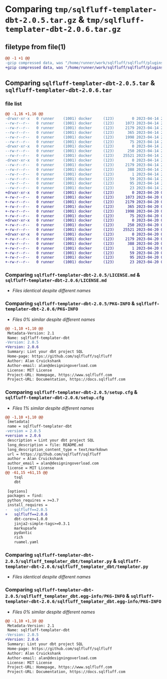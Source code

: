 # Comparing `tmp/sqlfluff-templater-dbt-2.0.5.tar.gz` & `tmp/sqlfluff-templater-dbt-2.0.6.tar.gz`

## filetype from file(1)

```diff
@@ -1 +1 @@
-gzip compressed data, was "/home/runner/work/sqlfluff/sqlfluff/plugins/sqlfluff-templater-dbt/dist/.tmp-s0mhfg41/sqlfluff-templater-dbt-2.0.5.tar", last modified: Fri Apr 14 21:23:17 2023, max compression
+gzip compressed data, was "/home/runner/work/sqlfluff/sqlfluff/plugins/sqlfluff-templater-dbt/dist/.tmp-attlo2a2/sqlfluff-templater-dbt-2.0.6.tar", last modified: Thu Apr 20 09:29:22 2023, max compression
```

## Comparing `sqlfluff-templater-dbt-2.0.5.tar` & `sqlfluff-templater-dbt-2.0.6.tar`

### file list

```diff
@@ -1,16 +1,16 @@
-drwxr-xr-x   0 runner    (1001) docker     (123)        0 2023-04-14 21:23:17.000000 sqlfluff-templater-dbt-2.0.5/
--rw-r--r--   0 runner    (1001) docker     (123)     1073 2023-04-14 21:23:02.000000 sqlfluff-templater-dbt-2.0.5/LICENSE.md
--rw-r--r--   0 runner    (1001) docker     (123)     2179 2023-04-14 21:23:17.000000 sqlfluff-templater-dbt-2.0.5/PKG-INFO
--rw-r--r--   0 runner    (1001) docker     (123)      365 2023-04-14 21:23:02.000000 sqlfluff-templater-dbt-2.0.5/README.md
--rw-r--r--   0 runner    (1001) docker     (123)     1998 2023-04-14 21:23:17.000000 sqlfluff-templater-dbt-2.0.5/setup.cfg
--rw-r--r--   0 runner    (1001) docker     (123)       75 2023-04-14 21:23:02.000000 sqlfluff-templater-dbt-2.0.5/setup.py
-drwxr-xr-x   0 runner    (1001) docker     (123)        0 2023-04-14 21:23:17.000000 sqlfluff-templater-dbt-2.0.5/sqlfluff_templater_dbt/
--rw-r--r--   0 runner    (1001) docker     (123)      250 2023-04-14 21:23:02.000000 sqlfluff-templater-dbt-2.0.5/sqlfluff_templater_dbt/__init__.py
--rw-r--r--   0 runner    (1001) docker     (123)    25521 2023-04-14 21:23:02.000000 sqlfluff-templater-dbt-2.0.5/sqlfluff_templater_dbt/templater.py
-drwxr-xr-x   0 runner    (1001) docker     (123)        0 2023-04-14 21:23:17.000000 sqlfluff-templater-dbt-2.0.5/sqlfluff_templater_dbt.egg-info/
--rw-r--r--   0 runner    (1001) docker     (123)     2179 2023-04-14 21:23:17.000000 sqlfluff-templater-dbt-2.0.5/sqlfluff_templater_dbt.egg-info/PKG-INFO
--rw-r--r--   0 runner    (1001) docker     (123)      388 2023-04-14 21:23:17.000000 sqlfluff-templater-dbt-2.0.5/sqlfluff_templater_dbt.egg-info/SOURCES.txt
--rw-r--r--   0 runner    (1001) docker     (123)        1 2023-04-14 21:23:17.000000 sqlfluff-templater-dbt-2.0.5/sqlfluff_templater_dbt.egg-info/dependency_links.txt
--rw-r--r--   0 runner    (1001) docker     (123)       59 2023-04-14 21:23:17.000000 sqlfluff-templater-dbt-2.0.5/sqlfluff_templater_dbt.egg-info/entry_points.txt
--rw-r--r--   0 runner    (1001) docker     (123)       95 2023-04-14 21:23:17.000000 sqlfluff-templater-dbt-2.0.5/sqlfluff_templater_dbt.egg-info/requires.txt
--rw-r--r--   0 runner    (1001) docker     (123)       23 2023-04-14 21:23:17.000000 sqlfluff-templater-dbt-2.0.5/sqlfluff_templater_dbt.egg-info/top_level.txt
+drwxr-xr-x   0 runner    (1001) docker     (123)        0 2023-04-20 09:29:22.000000 sqlfluff-templater-dbt-2.0.6/
+-rw-r--r--   0 runner    (1001) docker     (123)     1073 2023-04-20 09:29:02.000000 sqlfluff-templater-dbt-2.0.6/LICENSE.md
+-rw-r--r--   0 runner    (1001) docker     (123)     2179 2023-04-20 09:29:22.000000 sqlfluff-templater-dbt-2.0.6/PKG-INFO
+-rw-r--r--   0 runner    (1001) docker     (123)      365 2023-04-20 09:29:02.000000 sqlfluff-templater-dbt-2.0.6/README.md
+-rw-r--r--   0 runner    (1001) docker     (123)     1998 2023-04-20 09:29:22.000000 sqlfluff-templater-dbt-2.0.6/setup.cfg
+-rw-r--r--   0 runner    (1001) docker     (123)       75 2023-04-20 09:29:02.000000 sqlfluff-templater-dbt-2.0.6/setup.py
+drwxr-xr-x   0 runner    (1001) docker     (123)        0 2023-04-20 09:29:22.000000 sqlfluff-templater-dbt-2.0.6/sqlfluff_templater_dbt/
+-rw-r--r--   0 runner    (1001) docker     (123)      250 2023-04-20 09:29:02.000000 sqlfluff-templater-dbt-2.0.6/sqlfluff_templater_dbt/__init__.py
+-rw-r--r--   0 runner    (1001) docker     (123)    25521 2023-04-20 09:29:02.000000 sqlfluff-templater-dbt-2.0.6/sqlfluff_templater_dbt/templater.py
+drwxr-xr-x   0 runner    (1001) docker     (123)        0 2023-04-20 09:29:22.000000 sqlfluff-templater-dbt-2.0.6/sqlfluff_templater_dbt.egg-info/
+-rw-r--r--   0 runner    (1001) docker     (123)     2179 2023-04-20 09:29:22.000000 sqlfluff-templater-dbt-2.0.6/sqlfluff_templater_dbt.egg-info/PKG-INFO
+-rw-r--r--   0 runner    (1001) docker     (123)      388 2023-04-20 09:29:22.000000 sqlfluff-templater-dbt-2.0.6/sqlfluff_templater_dbt.egg-info/SOURCES.txt
+-rw-r--r--   0 runner    (1001) docker     (123)        1 2023-04-20 09:29:22.000000 sqlfluff-templater-dbt-2.0.6/sqlfluff_templater_dbt.egg-info/dependency_links.txt
+-rw-r--r--   0 runner    (1001) docker     (123)       59 2023-04-20 09:29:22.000000 sqlfluff-templater-dbt-2.0.6/sqlfluff_templater_dbt.egg-info/entry_points.txt
+-rw-r--r--   0 runner    (1001) docker     (123)       95 2023-04-20 09:29:22.000000 sqlfluff-templater-dbt-2.0.6/sqlfluff_templater_dbt.egg-info/requires.txt
+-rw-r--r--   0 runner    (1001) docker     (123)       23 2023-04-20 09:29:22.000000 sqlfluff-templater-dbt-2.0.6/sqlfluff_templater_dbt.egg-info/top_level.txt
```

### Comparing `sqlfluff-templater-dbt-2.0.5/LICENSE.md` & `sqlfluff-templater-dbt-2.0.6/LICENSE.md`

 * *Files identical despite different names*

### Comparing `sqlfluff-templater-dbt-2.0.5/PKG-INFO` & `sqlfluff-templater-dbt-2.0.6/PKG-INFO`

 * *Files 0% similar despite different names*

```diff
@@ -1,10 +1,10 @@
 Metadata-Version: 2.1
 Name: sqlfluff-templater-dbt
-Version: 2.0.5
+Version: 2.0.6
 Summary: Lint your dbt project SQL
 Home-page: https://github.com/sqlfluff/sqlfluff
 Author: Alan Cruickshank
 Author-email: alan@designingoverload.com
 License: MIT License
 Project-URL: Homepage, https://www.sqlfluff.com
 Project-URL: Documentation, https://docs.sqlfluff.com
```

### Comparing `sqlfluff-templater-dbt-2.0.5/setup.cfg` & `sqlfluff-templater-dbt-2.0.6/setup.cfg`

 * *Files 1% similar despite different names*

```diff
@@ -1,10 +1,10 @@
 [metadata]
 name = sqlfluff-templater-dbt
-version = 2.0.5
+version = 2.0.6
 description = Lint your dbt project SQL
 long_description = file: README.md
 long_description_content_type = text/markdown
 url = https://github.com/sqlfluff/sqlfluff
 author = Alan Cruickshank
 author_email = alan@designingoverload.com
 license = MIT License
@@ -61,15 +61,15 @@
 	tsql
 	dbt
 
 [options]
 packages = find:
 python_requires = >=3.7
 install_requires = 
-	sqlfluff==2.0.5
+	sqlfluff==2.0.6
 	dbt-core>=1.0.0
 	jinja2-simple-tags>=0.3.1
 	markupsafe
 	pydantic
 	rich
 	ruamel.yaml
```

### Comparing `sqlfluff-templater-dbt-2.0.5/sqlfluff_templater_dbt/templater.py` & `sqlfluff-templater-dbt-2.0.6/sqlfluff_templater_dbt/templater.py`

 * *Files identical despite different names*

### Comparing `sqlfluff-templater-dbt-2.0.5/sqlfluff_templater_dbt.egg-info/PKG-INFO` & `sqlfluff-templater-dbt-2.0.6/sqlfluff_templater_dbt.egg-info/PKG-INFO`

 * *Files 0% similar despite different names*

```diff
@@ -1,10 +1,10 @@
 Metadata-Version: 2.1
 Name: sqlfluff-templater-dbt
-Version: 2.0.5
+Version: 2.0.6
 Summary: Lint your dbt project SQL
 Home-page: https://github.com/sqlfluff/sqlfluff
 Author: Alan Cruickshank
 Author-email: alan@designingoverload.com
 License: MIT License
 Project-URL: Homepage, https://www.sqlfluff.com
 Project-URL: Documentation, https://docs.sqlfluff.com
```

